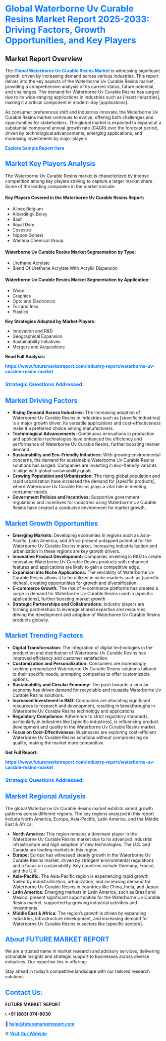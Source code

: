 <h1 style="color: #007BFF;">Global Waterborne Uv Curable Resins Market Report 2025-2033: Driving Factors, Growth Opportunities, and Key Players</h1>

<section id="overview">
<h2>Market Report Overview</h2>
<p>The <a href="https://www.futuremarketreport.com/industry-report/waterborne-uv-curable-resins-market" style="color: #007BFF; text-decoration: none;"><strong>Global Waterborne Uv Curable Resins Market</strong></a> is witnessing significant growth, driven by increasing demand across various industries. This report delves into the key aspects of the Waterborne Uv Curable Resins market, providing a comprehensive analysis of its current status, future potential, and challenges. The demand for Waterborne Uv Curable Resins has surged due to its wide-ranging applications in industries such as [insert industries], making it a critical component in modern-day [applications].</p>
<p>As consumer preferences shift and industries innovate, the Waterborne Uv Curable Resins market continues to evolve, offering both challenges and opportunities for stakeholders. The global market is expected to expand at a substantial compound annual growth rate (CAGR) over the forecast period, driven by technological advancements, emerging applications, and increasing investments by major players.</p>
</section>

<section id="overview">
<p><a href="https://www.futuremarketreport.com/request-sample/reportId=31143" style="color: #007BFF; text-decoration: none;"><strong>Explore Sample Report Here</strong></a></p>
</section>

<section id="key-players">
<h2 style="color: #007BFF;">Market Key Players Analysis</h2>
<p>The Waterborne Uv Curable Resins market is characterized by intense competition among key players striving to capture a larger market share. Some of the leading companies in the market include:</p>
<h4>Key Players Covered in the Waterborne Uv Curable Resins Report:</h4>
<ul><li>Allnex Belgium</li><li>Alberdingk Boley</li><li>Basf</li><li>Royal Dsm</li><li>Covestro</li><li>Nippon Gohsei</li><li>Wanhua Chemical Group</li></ul>
<h4>Waterborne Uv Curable Resins Market Segmentation by Type:</h4>
<ul><li>Urethane Acrylate</li><li>Blend Of Urethane Acrylate With Acrylic Dispersion</li></ul>

<h4>Waterborne Uv Curable Resins Market Segmentation by Application:</h4>
<ul><li>Wood</li><li>Graphics</li><li>Opto and Electronics</li><li>Foil and Inks</li><li>Plastics</li></ul>
<p><strong>Key Strategies Adopted by Market Players:</strong></p>
<ul>
<li>Innovation and R&D</li>
<li>Geographical Expansion</li>
<li>Sustainability Initiatives</li>
<li>Mergers and Acquisitions</li>
</ul>
</section>

<section>
<p><strong>Read Full Analysis: </strong></p><a href="https://www.futuremarketreport.com/industry-report/waterborne-uv-curable-resins-market" style="color: #007BFF; text-decoration: none;"><strong>https://www.futuremarketreport.com/industry-report/waterborne-uv-curable-resins-market</strong></a>
<h3 style="color: #007BFF;">Strategic Questions Addressed:</h3>
</section>

<section id="driving-factors">
<h2 style="color: #007BFF;">Market Driving Factors</h2>
<ul>
<li><strong>Rising Demand Across Industries:</strong> The increasing adoption of Waterborne Uv Curable Resins in industries such as [specific industries] is a major growth driver. Its versatile applications and cost-effectiveness make it a preferred choice among manufacturers.</li>
<li><strong>Technological Advancements:</strong> Continuous innovations in production and application technologies have enhanced the efficiency and performance of Waterborne Uv Curable Resins, further boosting market demand.</li>
<li><strong>Sustainability and Eco-Friendly Initiatives:</strong> With growing environmental concerns, the demand for sustainable Waterborne Uv Curable Resins solutions has surged. Companies are investing in eco-friendly variants to align with global sustainability goals.</li>
<li><strong>Growing Population and Urbanization:</strong> The rising global population and rapid urbanization have increased the demand for [specific products], where Waterborne Uv Curable Resins plays a vital role in meeting consumer needs.</li>
<li><strong>Government Policies and Incentives:</strong> Supportive government regulations and incentives for industries using Waterborne Uv Curable Resins have created a conducive environment for market growth.</li>
</ul>
</section>

<section id="growth-opportunities">
<h2 style="color: #007BFF;">Market Growth Opportunities</h2>
<ul>
<li><strong>Emerging Markets:</strong> Developing economies in regions such as Asia-Pacific, Latin America, and Africa present untapped potential for the Waterborne Uv Curable Resins market. Increasing industrialization and urbanization in these regions are key growth drivers.</li>
<li><strong>Innovative Product Development:</strong> Companies investing in R&D to create innovative Waterborne Uv Curable Resins products with enhanced features and applications are likely to gain a competitive edge.</li>
<li><strong>Expansion into Niche Applications:</strong> The versatility of Waterborne Uv Curable Resins allows it to be utilized in niche markets such as [specific niches], creating opportunities for growth and diversification.</li>
<li><strong>E-commerce Growth:</strong> The rise of e-commerce platforms has created a surge in demand for Waterborne Uv Curable Resins used in [specific applications], further boosting market growth.</li>
<li><strong>Strategic Partnerships and Collaborations:</strong> Industry players are forming partnerships to leverage shared expertise and resources, driving the development and adoption of Waterborne Uv Curable Resins products globally.</li>
</ul>
</section>

<section id="trending-factors">
<h2 style="color: #007BFF;">Market Trending Factors</h2>
<ul>
<li><strong>Digital Transformation:</strong> The integration of digital technologies in the production and distribution of Waterborne Uv Curable Resins has improved efficiency and customer satisfaction.</li>
<li><strong>Customization and Personalization:</strong> Consumers are increasingly seeking personalized Waterborne Uv Curable Resins solutions tailored to their specific needs, prompting companies to offer customizable options.</li>
<li><strong>Sustainability and Circular Economy:</strong> The push towards a circular economy has driven demand for recyclable and reusable Waterborne Uv Curable Resins solutions.</li>
<li><strong>Increased Investment in R&D:</strong> Companies are allocating significant resources to research and development, resulting in breakthroughs in Waterborne Uv Curable Resins technology and applications.</li>
<li><strong>Regulatory Compliance:</strong> Adherence to strict regulatory standards, particularly in industries like [specific industries], is influencing product development and quality in the Waterborne Uv Curable Resins market.</li>
<li><strong>Focus on Cost-Effectiveness:</strong> Businesses are exploring cost-efficient Waterborne Uv Curable Resins solutions without compromising on quality, making the market more competitive.</li>
</ul>
</section>

<section>
<p><strong>Get Full Report: </strong></p><a href="https://www.futuremarketreport.com/industry-report/waterborne-uv-curable-resins-market" style="color: #007BFF; text-decoration: none;"><strong>https://www.futuremarketreport.com/industry-report/waterborne-uv-curable-resins-market</strong></a>
<h3 style="color: #007BFF;">Strategic Questions Addressed:</h3>
</section>


<section id="regional-analysis">
<h2 style="color: #007BFF;">Market Regional Analysis</h2>
<p>The global Waterborne Uv Curable Resins market exhibits varied growth patterns across different regions. The key regions analyzed in this report include North America, Europe, Asia-Pacific, Latin America, and the Middle East & Africa:</p>
<ul>
<li><strong>North America:</strong> This region remains a dominant player in the Waterborne Uv Curable Resins market due to its advanced industrial infrastructure and high adoption of new technologies. The U.S. and Canada are leading markets in this region.</li>
<li><strong>Europe:</strong> Europe has witnessed steady growth in the Waterborne Uv Curable Resins market, driven by stringent environmental regulations and a focus on sustainability. Key countries include Germany, France, and the U.K.</li>
<li><strong>Asia-Pacific:</strong> The Asia-Pacific region is experiencing rapid growth, fueled by industrialization, urbanization, and increasing demand for Waterborne Uv Curable Resins in countries like China, India, and Japan.</li>
<li><strong>Latin America:</strong> Emerging markets in Latin America, such as Brazil and Mexico, present significant opportunities for the Waterborne Uv Curable Resins market, supported by growing industrial activities and investments.</li>
<li><strong>Middle East & Africa:</strong> The region’s growth is driven by expanding industries, infrastructure development, and increasing demand for Waterborne Uv Curable Resins in sectors like [specific sectors].</li>
</ul>
</section>

<footer>
<h2 style="color: #007BFF;">About FUTURE MARKET REPORT</h2>
<p>We are a trusted name in market research and advisory services, delivering actionable insights and strategic support to businesses across diverse industries. Our expertise lies in offering:</p>

<p>Stay ahead in today’s competitive landscape with our tailored research solutions.</p>

<h2 style="color: #007BFF;">Contact Us:</h2>
<p><strong>FUTURE MARKET REPORT</strong></p>
<p>📞 <strong>+91 (883) 074-8030</strong></p>
<p>📧 <strong><a href="mailto:help@futuremarketreport.com" style="color: #007BFF;">help@futuremarketreport.com</a></strong></p>
<p>🌐 <strong><a href="https://www.futuremarketreport.com/" style="color: #007BFF;">Visit Our Website</a></strong></p>
</footer>